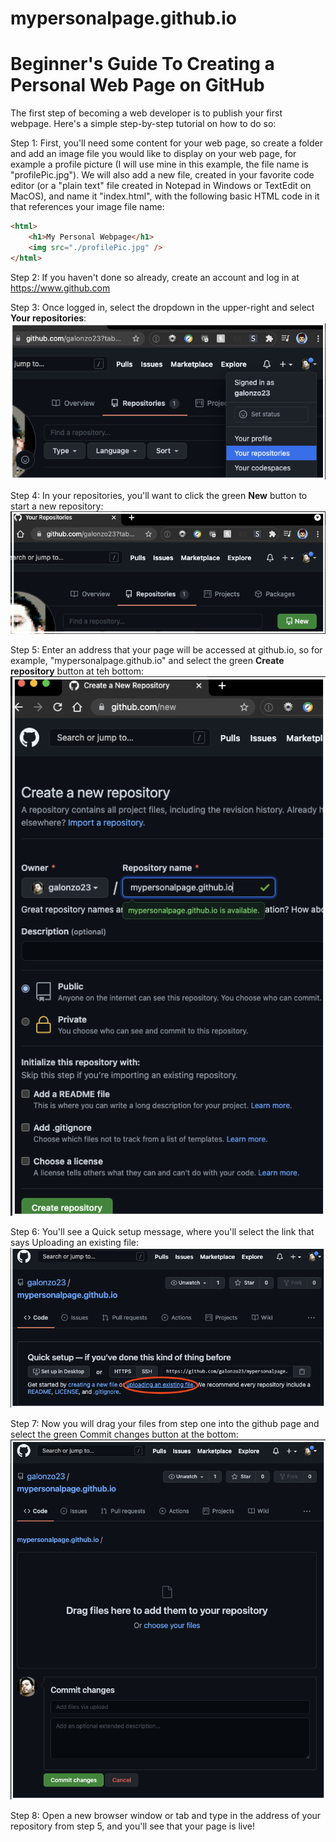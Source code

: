 # mypersonalpage.github.io
<h1>Beginner's Guide To Creating a Personal Web Page on GitHub</h1>

The first step of becoming a web developer is to publish your first webpage. Here's a simple step-by-step tutorial on how to do so:

Step 1: First, you'll need some content for your web page, so create a folder and add an image file you would like to display on your web page, for example a profile picture (I will use mine in this example, the file name is "profilePic.jpg"). We will also add a new file, created in your favorite code editor (or a "plain text" file created in Notepad in Windows or TextEdit on MacOS), and name it "index.html", with the following basic HTML code in it that references your image file name:
```html
<html>
    <h1>My Personal Webpage</h1>
    <img src="./profilePic.jpg" />
</html>
```
Step 2: If you haven't done so already, create an account and log in at https://www.github.com

Step 3: Once logged in, select the dropdown in the upper-right and select <b>Your repositories</b>:
![](screens/screen01.png)

Step 4: In your repositories, you'll want to click the green <b>New</b> button to start a new repository:
![](screens/screen02.png)

Step 5: Enter an address that your page will be accessed at github.io, so for example, "mypersonalpage.github.io" and select the green <b>Create repository</b> button at teh bottom:
![](screens/screen03.png)

Step 6: You'll see a Quick setup message, where you'll select the link that says Uploading an existing file:
![](screens/screen04.png)

Step 7: Now you will drag your files from step one into the github page and select the green Commit changes button at the bottom:
![](screens/screen05.png)

Step 8: Open a new browser window or tab and type in the address of your repository from step 5, and you'll see that your page is live!
